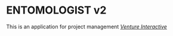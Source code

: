 # ENTOMOLOGIST v2

This is an application for project management
[*Venture Interactive*](http://www.ventureinteractive.com)